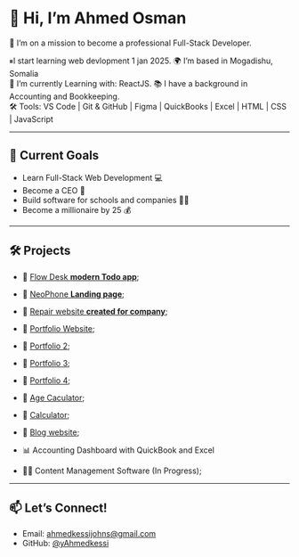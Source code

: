 # 👋 Hi, I’m Ahmed Osman

🎯 I’m on a mission to become a professional Full-Stack Developer.

⏸I start learning web devlopment 1 jan 2025.
🌍 I’m based in Mogadishu, Somalia  
💼 I’m currently Learning with: ReactJS. 
📚 I have a background in Accounting and Bookkeeping.  
🛠️ Tools: VS Code | Git & GitHub | Figma | QuickBooks | Excel | HTML | CSS | JavaScript  

---

## 🚀 Current Goals
- Learn Full-Stack Web Development 💻
- Become a CEO 🔐
- Build software for schools and companies 🏫🏢
- Become a millionaire by 25 💰

---

## 🛠️ Projects
- 🔗 [Flow Desk **modern Todo app**](https://flowdesk-v1.netlify.app/);
- 🔗 [NeoPhone **Landing page**](https://neo-phone.netlify.app/);
- 🔗 [Repair website **created for company**](https://ikaaycenter.netlify.app);
- 🔗 [Portfolio Website](https://ahmedkessi.github.io/-portfolio/);
- 🔗 [Portfolio 2](https://ahmedkessi.github.io/Portfolio2/);
- 🔗 [Portfolio 3](https://ahmedkessi.github.io/Portfolio3/);
- 🔗 [Portfolio 4](https://ahmedkessi.github.io/Portfolio4/);
- 🔗 [Age Caculator](https://ahmedkessi.github.io/Age-Caculator/);
- 🔗 [Calculator](https://ahmedkessi.github.io/Calculator/);
- 🔗 [Blog website](https://ahmedkessi.github.io/blog1/);

- 📊 Accounting Dashboard with QuickBook and Excel
- 👨‍🏫 Content Management Software (In Progress);

---

## 📫 Let’s Connect!
- Email: ahmedkessijohns@gmail.com  
- GitHub: [@yAhmedkessi](https://github.com/Ahmedkessi)  
